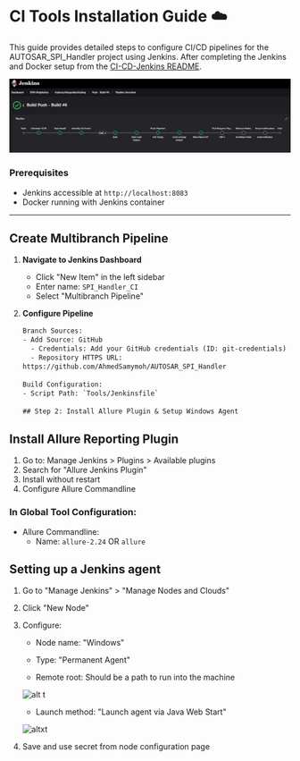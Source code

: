 # CI Tools Installation Guide ☁️

This guide provides detailed steps to configure CI/CD pipelines for the AUTOSAR_SPI_Handler project using Jenkins. After completing the Jenkins and Docker setup from the [CI-CD-Jenkins README](https://github.com/AhmedSamymoh/CI-CD-Jenkins/blob/main/README.md#project-setup-guide-).

![alt text](CodeCoverage/image.png)

### Prerequisites
- Jenkins accessible at `http://localhost:8083`
- Docker running with Jenkins container

---

## Create Multibranch Pipeline

1. **Navigate to Jenkins Dashboard**
   - Click "New Item" in the left sidebar
   - Enter name: `SPI_Handler_CI`
   - Select "Multibranch Pipeline"

2. **Configure Pipeline**
   ```text
   Branch Sources:
   - Add Source: GitHub
     - Credentials: Add your GitHub credentials (ID: git-credentials)
     - Repository HTTPS URL: https://github.com/AhmedSamymoh/AUTOSAR_SPI_Handler
   
   Build Configuration:
   - Script Path: `Tools/Jenkinsfile`

   ## Step 2: Install Allure Plugin & Setup Windows Agent

## Install Allure Reporting Plugin

1. Go to: Manage Jenkins > Plugins > Available plugins
2. Search for "Allure Jenkins Plugin"
3. Install without restart
2. Configure Allure Commandline

### In Global Tool Configuration:
- Allure Commandline:
  - Name: `allure-2.24` OR `allure`

## Setting up a Jenkins agent

1. Go to "Manage Jenkins" > "Manage Nodes and Clouds"
2. Click "New Node"
3. Configure:
   - Node name: "Windows"
   - Type: "Permanent Agent"

   - Remote root: Should be a path to run into the machine

    ![alt t](CodeCoverage/3.png)

   - Launch method: "Launch agent via Java Web Start"
 
    ![altxt](CodeCoverage/2.png)

4. Save and use secret from node configuration page


